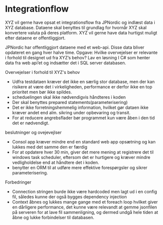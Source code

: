 # Integrationflow

XYZ vil gerne have opsat et integrationsflow fra JPNordic og indlæst data i XYZ database. Dataene skal benyttes til grundlag for hvornår XYZ skal konvertere valuta på deres platform. XYZ vil gerne have data hurtigst muligt efter dataene er offentliggjort.

JPNordic har offentliggjort dataene med et web-api. Disse data bliver opdateret en gang hver halve time.
Opgave:
Hvilke overvejelser er relevante i forhold til designet ud fra XYZ’s behov?
Lav en løsning I C# som henter data fra web api’et og indsætter det i SQL server databasen.

Overvejelser i forhold til XYZ's behov
   - Udfra testdataen kræver det ikke en særlig stor database, men der kan risikere at være det i virkeligheden, performance er derfor ikke en top prioritet men bør ikke spildes.
   - scheduelingen skal ikke nødvendigvis håndteres i koden
   - Der skal benyttes prepared statements(parameterisering)
   - Det er ikke forretningshemmelig information, hvilket gør dataen ikke kræver andet end alm. sikring under opbevaring og transit.
   - For at reducere angrebsflader bør programmet kun være åben i den tid det er nødvendigt.


beslutninger og ovejevejlser
   - Consol app kræver mindre end en standard web app opsætning og kan lukkes med det samme den er færdig
   - For at opdatere hver 30 min, giver det mere mening at registrere det til windows task scheduler, 
     eftersom det er hurtigere og kræver mindre vedligholdelse end at håndtere det i koden.
   - benytter en ORM til at udføre mere effektive forespørgsler og sikrer parameterisering.
    
Forbedringer
   - Connection stringen burde ikke være hardcoded men lagt ud i en config fil, således kunne der også bygges dependency injection
   - Context åbnes og lukkes mange gange med et foreach loop hvilket giver en dårligere performance, 
     det kunne være relevandt at gemme jsonfilen på serveren for at lave fil sammenligning, 
     og dermed undgå hele tiden at åbne og lukke forbindelser til databasen.
